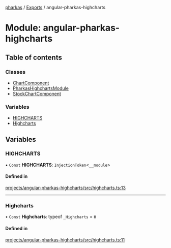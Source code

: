 [pharkas](../README.md) / [Exports](../modules.md) / angular-pharkas-highcharts

# Module: angular-pharkas-highcharts

## Table of contents

### Classes

- [ChartComponent](../classes/angular_pharkas_highcharts.ChartComponent.md)
- [PharkasHighchartsModule](../classes/angular_pharkas_highcharts.PharkasHighchartsModule.md)
- [StockChartComponent](../classes/angular_pharkas_highcharts.StockChartComponent.md)

### Variables

- [HIGHCHARTS](angular_pharkas_highcharts.md#highcharts)
- [Highcharts](angular_pharkas_highcharts.md#highcharts-1)

## Variables

### HIGHCHARTS

• `Const` **HIGHCHARTS**: `InjectionToken`<`__module`\>

#### Defined in

[projects/angular-pharkas-highcharts/src/highcharts.ts:13](https://github.com/WorldMaker/angular-pharkas/blob/fa47d6c/projects/angular-pharkas-highcharts/src/highcharts.ts#L13)

___

### Highcharts

• `Const` **Highcharts**: typeof `_Highcharts` = `H`

#### Defined in

[projects/angular-pharkas-highcharts/src/highcharts.ts:11](https://github.com/WorldMaker/angular-pharkas/blob/fa47d6c/projects/angular-pharkas-highcharts/src/highcharts.ts#L11)
